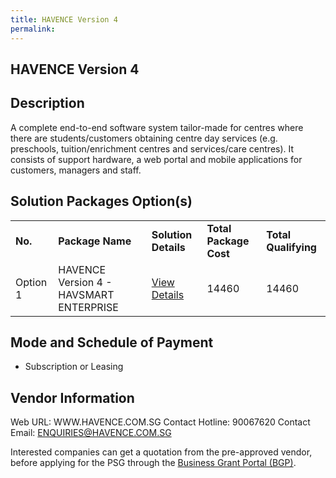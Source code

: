 ```yaml
---
title: HAVENCE Version 4
permalink: 
---
```


## HAVENCE Version 4

## Description

A complete end-to-end software system tailor-made for centres where there are students/customers obtaining centre day services (e.g. preschools, tuition/enrichment centres and services/care centres). It consists of support hardware, a web portal and mobile applications for customers, managers and staff.

## Solution Packages Option(s)

<table>
<tr>
<td><b>No.</b></td>
<td><b>Package Name</b></td>
<td><b>Solution Details</b></td>
<td><b>Total Package Cost</b></td>
<td><b>Total Qualifying</b></td>
</tr>
<tr>
<td>Option 1</td>
<td>HAVENCE Version 4 - HAVSMART ENTERPRISE</td>
<td><a href='https://www.gobusiness.gov.sg/images/psg/Desenstitised_Havence_20200647_Annex_3_Part_5.pdf'>View Details</a></td>
<td>14460</td>
<td>14460</td>
</tr>
</table>

## Mode and Schedule of Payment

 - Subscription or Leasing

## Vendor Information

 Web URL: WWW.HAVENCE.COM.SG 
Contact Hotline: 90067620 
Contact Email: ENQUIRIES@HAVENCE.COM.SG 


Interested companies can get a quotation from the pre-approved vendor, before applying for the PSG through the <a href='https://www.businessgrants.gov.sg/'>Business Grant Portal (BGP)</a>.
